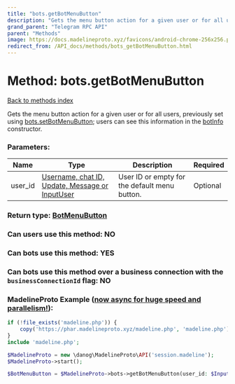```yaml
---
title: "bots.getBotMenuButton"
description: "Gets the menu button action for a given user or for all users, previously set using [bots.setBotMenuButton](../methods/bots.setBotMenuButton.html); users can see this information in the [botInfo](../constructors/botInfo.html) constructor."
grand_parent: "Telegram RPC API"
parent: "Methods"
image: https://docs.madelineproto.xyz/favicons/android-chrome-256x256.png
redirect_from: /API_docs/methods/bots_getBotMenuButton.html
---
```

# Method: bots.getBotMenuButton
[Back to methods index](index.html)



Gets the menu button action for a given user or for all users, previously set using [bots.setBotMenuButton](../methods/bots.setBotMenuButton.html); users can see this information in the [botInfo](../constructors/botInfo.html) constructor.

### Parameters:

| Name     |    Type       | Description | Required |
|----------|---------------|-------------|----------|
|user\_id|[Username, chat ID, Update, Message or InputUser](/API_docs/types/InputUser.html) | User ID or empty for the default menu button. | Optional|


### Return type: [BotMenuButton](/API_docs/types/BotMenuButton.html)

### Can users use this method: **NO**


### Can bots use this method: **YES**


### Can bots use this method over a business connection with the `businessConnectionId` flag: **NO**


### MadelineProto Example ([now async for huge speed and parallelism!](https://docs.madelineproto.xyz/docs/ASYNC.html)):


```php
if (!file_exists('madeline.php')) {
    copy('https://phar.madelineproto.xyz/madeline.php', 'madeline.php');
}
include 'madeline.php';

$MadelineProto = new \danog\MadelineProto\API('session.madeline');
$MadelineProto->start();

$BotMenuButton = $MadelineProto->bots->getBotMenuButton(user_id: $InputUser, );
```


